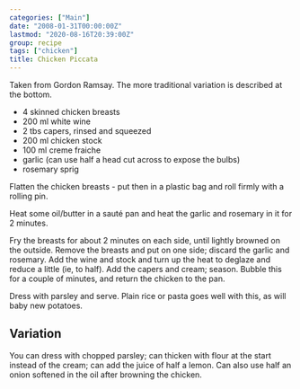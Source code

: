 ```yaml
---
categories: ["Main"]
date: "2008-01-31T00:00:00Z"
lastmod: "2020-08-16T20:39:00Z"
group: recipe
tags: ["chicken"]
title: Chicken Piccata
---
```


Taken from Gordon Ramsay.  The more traditional variation is described at the bottom.

- 4 skinned chicken breasts
- 200 ml white wine
- 2 tbs capers, rinsed and squeezed
- 200 ml chicken stock
- 100 ml creme fraiche
- garlic (can use half a head cut across to expose the bulbs)
- rosemary sprig

Flatten the chicken breasts - put then in a plastic bag and roll firmly with a rolling pin.

Heat some oil/butter in a sauté pan and heat the garlic and rosemary in it for 2 minutes.

Fry the breasts for about 2 minutes on each side, until lightly browned on the outside.  Remove the breasts and put on one side; discard the garlic and rosemary.  Add the wine and stock and turn up the heat to deglaze and reduce a little (ie, to half).  Add the capers and cream; season.  Bubble this for a couple of minutes, and return the chicken to the pan.

Dress with parsley and serve.  Plain rice or pasta goes well with this, as will baby new potatoes.

## Variation
You can dress with chopped parsley; can thicken with flour at the start instead of the cream; can add the juice of half a lemon.  Can also use half an onion softened in the oil after browning the chicken.
